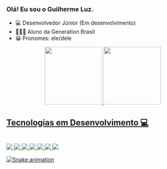 ### Olá! Eu sou o Guilherme Luz.

- 💻 Desenvolvedor Júnior (Em desenvolvimento)
- 👨🏾‍🎓 Aluno da Generation Brasil
- 😁 Pronomes: ele/dele
<div align="center">
  <a href="https://github.com/GuilhermeCarluz">
  <img height="150em" src="https://github-readme-stats.vercel.app/api?username=GuilhermeCarluz&show_icons=true&theme=dark&include_all_commits=true&count_private=true"/>
  <img height="150em" src="https://github-readme-stats.vercel.app/api/top-langs/?username=GuilhermeCarluz&layout=compact&langs_count=7&theme=dark"/>
</div>
  
  ## Tecnologias em Desenvolvimento 💻
<div style="display: inline_block"><br>
  <img src="https://img.shields.io/badge/JavaScript-F7DF1E?style=for-the-badge&logo=javascript&logoColor=black">
  <img src="https://img.shields.io/badge/TypeScript-007ACC?style=for-the-badge&logo=typescript&logoColor=black">
  <img src="https://img.shields.io/badge/HTML5-E34F26?style=for-the-badge&logo=html5&logoColor=black">
  <img src="https://img.shields.io/badge/CSS3-1572B6?style=for-the-badge&logo=css3&logoColor=black">
  <img src="https://img.shields.io/badge/Angular-DD0031?style=for-the-badge&logo=angular&logoColor=white">
  <img src="https://img.shields.io/badge/Java-ED8B00?style=for-the-badge&logo=java&logoColor=black">
  <img src="ttps://img.shields.io/badge/MySQL-00000F?style=for-the-badge&logo=mysql&logoColor=white">
  
 ![Snake animation](https://github.com/GuilhermeCarluz/GuilhermeCarluz/blob/output/github-contribution-grid-snake.svg)
</div>

